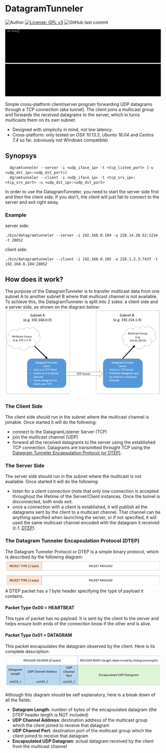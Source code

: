 # DatagramTunneler
![Author](https://img.shields.io/badge/author-MarkoPaul0-red.svg?style=flat-square)
[![License: GPL v3](https://img.shields.io/badge/License-GPL%20v3-blue.svg?style=flat-square)](https://www.gnu.org/licenses/gpl-3.0.en.html)
![GitHub last commit](https://img.shields.io/github/last-commit/MarkoPaul0/DatagramTunneler.svg?style=flat-square&maxAge=300)
<!--
![GitHub (pre-)release](https://img.shields.io/github/release/MarkoPaul0/WireBait/all.svg?style=flat-square)
![GitHub (pre-)release](https://img.shields.io/github/commits-since/MarkoPaul0/WireBait/latest.svg?style=flat-square)-->

![](doc/demo_srv.gif)
![](doc/demo_clt.gif)

Simple cross-platform client/server program forwarding UDP datagrams through a TCP connection (aka tunnel). The client joins a multicast group and forwards the received datagrams to the server, which in turns multicasts them on its own subnet.

* Designed with simplicity in mind, not low latency.
* Cross-platform: only tested on *OSX 10.13.3*, *Ubuntu 16.04* and *Centos 7.4* so far. (obviously not Windows compatible)

## Synopsys
```
  dgramtunneler --server -i <udp_iface_ip> -t <tcp_listen_port> [-u <udp_dst_ip>:<udp_dst_port>]
  dgramtunneler --client -i <udp_iface_ip> -t <tcp_srv_ip>:<tcp_srv_port> -u <udp_dst_ip>:<udp_dst_port>
```

In order to use the DatagramTunneler, you need to start the server side first and then the client side. If you don't, the client will just fail to connect to the server and exit right away.

### Example
server side:
```
./bin/datagramtunneler --server -i 192.168.0.104 -u 228.14.28.52:1234 -t 28052
```

client side:
```
./bin/datagramtunneler --client -i 192.168.0.105 -u 228.1.2.3:7437 -t 192.168.0.104:28052
```

## How does it work?
The purpose of the DatagramTunneler is to transfer multicast data from one subnet A to another subnet B where that multicast channel is not available. To achieve this, the DatagramTunneler is split into 2 sides: a client side and a server side, as shown on the diagram below:
![Datagram Tunneler](doc/diagram.png)

### The Client Side
The client side should run in the subnet where the multicast channel is joinable. Once started it will do the following:
* connect to the DatagramListener Server (TCP)
* join the multicast channel (UDP)
* forward all the received datagrams to the server using the established TCP connection. Datagrams are transmitted throught TCP using the [Datagram Tunneler Encapsulation Protocol (or DTEP)](#dtep).

### The Server Side
The server side should run in the subnet where the multicast is not available. Once started it will do the following:
* listen for a client connection (note that only one connection is accepted throughout the lifetime of the Server/Client instances. Once the tunnel is disconnected, both ends exit.
* once a connection with a client is established, it will publish all the datagrams sent by the client to a multicast channel. That channel can be anything specified when launching the server, or if not specified, it will used the same multicast channel encoded with the datagram it received (c.f. [DTEP](#dtep)).


<a name="dtep"/>

### The Datagram Tunneler Encapsulation Protocol (DTEP)
The Datagram Tunneler Protocol or DTEP is a simple binary protocol, which is described by the following diagram:
![](doc/proto_pkt.png)
<img src="doc/proto_pkt.png" width="921">
A DTEP packet has a 1 byte header specifying the type of payload it contains.
#### Packet Type 0x00 = HEARTBEAT
This type of packet has no payload. It is sent by the client to the server and helps ensure both ends of the connection know if the other end is alive.
#### Packet Type 0x01 = DATAGRAM
This packet encapsulates the datagram observed by the client. Here is its complete description:
![](doc/proto_payload.png)

Although this diagram should be self explanatory, here is a break down of all the fields:
* **Datagram Length**: number of bytes of the encapsulated datagram (the DTEP header length is NOT included)
* **UDP Channel Address**: destination address of the multicast group which the client joined to receive that datagram
* **UDP Channel Port**: destination port of the multicast group which the client joined to receive that datagram
* **Encapsulated UDP Datagram**: actual datagram received by the client from the multicast channel
